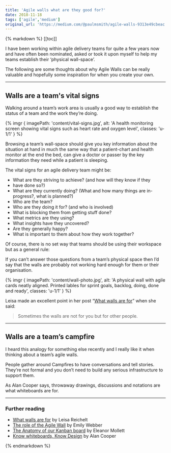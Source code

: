```yaml
---
title: 'Agile walls what are they good for?'
date: 2018-11-18
tags: ['agile','medium']
original_url: 'https://medium.com/@paulmsmith/agile-walls-9313e49cbeac'
---
```


{% markdown %}
[[toc]]

I have been working within agile delivery teams for quite a few years now and have often been nominated, asked or took it upon myself to help my teams establish their ‘physical wall-space’.

The following are some thoughts about why Agile Walls can be really valuable and hopefully some inspiration for when you create your own.

---

## Walls are a team's vital signs

Walking around a team’s work area is usually a good way to establish the status of a team and the work they’re doing.

{% imgr {
  imagePath: 'content/vital-signs.jpg',
  alt: 'A health monitoring screen showing vital signs such as heart rate and oxygen level',
  classes: 'u-1/1'
  }
%}

Browsing a team’s wall-space should give you key information about the situation at hand in much the same way that a patient-chart and health monitor at the end the bed, can give a doctor or passer by the key information they need while a patient is sleeping.

The vital signs for an agile delivery team might be:

- What are they striving to achieve? (and how will they know if they
- have done so?)
- What are they currently doing? (What and how many things are in-progress?, what is planned?)
- Who are the team?
- Who are they doing it for? (and who is involved)
- What is blocking them from getting stuff done?
- What metrics are they using?
- What insights have they uncovered?
- Are they generally happy?
- What is important to them about how they work together?

Of course, there is no set way that teams should be using their workspace but as a general rule:

If you can’t answer those questions from a team’s physical space then I’d say that the walls are probably not working hard enough for them or their organisation.

{% imgr {
    imagePath: 'content/wall-photo.jpg',
    alt: 'A physical wall with agile cards neatly aligned. Printed lables for sprint goals, backlog, doing, done and ready',
    classes: 'u-1/1'
  }
%}

Leisa made an excellent point in her post “[What walls are for](http://www.disambiguity.com/what-walls-are-for/)” when she said:

> Sometimes the walls are not for you but for other people.

---

## Walls are a team’s campfire

I heard this analogy for something else recently and I really like it when thinking about a team’s agile walls.

People gather around Campfires to have conversations and tell stories. They’re not formal and you don’t need to build any serious infrastructure to support them.

As Alan Cooper says, throwaway drawings, discussions and notations are what whiteboards are for.

---

### Further reading

- [What walls are for](http://www.disambiguity.com/what-walls-are-for/) by Leisa Reichelt
- [The role of the Agile Wall](https://gds.blog.gov.uk/2012/12/19/the-agile-wall/) by Emily Webber
- [The Anatomy of our Kanban board](https://medium.com/@eleanor.mollett/the-anatomy-of-our-kanban-board-93f694b603e0) by Eleanor Mollett
- [Know whiteboards, Know Design](https://medium.com/@MrAlanCooper/know-whiteboards-know-design-eb3a362df684) by Alan Cooper

{% endmarkdown %}
